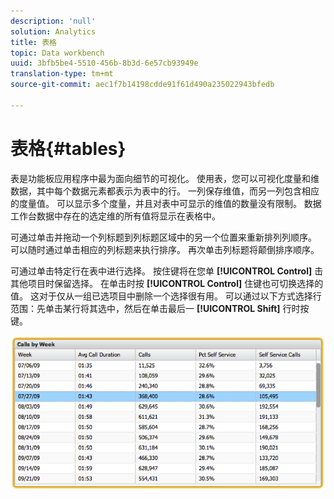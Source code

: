 ```yaml
---
description: 'null'
solution: Analytics
title: 表格
topic: Data workbench
uuid: 3bfb5be4-5510-456b-8b3d-6e57cb93949e
translation-type: tm+mt
source-git-commit: aec1f7b14198cdde91f61d490a235022943bfedb

---
```



# 表格{#tables}

表是功能板应用程序中最为面向细节的可视化。 使用表，您可以可视化度量和维数据，其中每个数据元素都表示为表中的行。 一列保存维值，而另一列包含相应的度量值。 可以显示多个度量，并且对表中可显示的维值的数量没有限制。 数据工作台数据中存在的选定维的所有值将显示在表格中。

可通过单击并拖动一个列标题到列标题区域中的另一个位置来重新排列列顺序。 可以随时通过单击相应的列标题来执行排序。 再次单击列标题将颠倒排序顺序。

可通过单击特定行在表中进行选择。 按住键将在您单 **[!UICONTROL Control]** 击其他项目时保留选择。 在单击时按 **[!UICONTROL Control]** 住键也可切换选择的值。 这对于仅从一组已选项目中删除一个选择很有用。 可以通过以下方式选择行范围：先单击某行将其选中，然后在单击最后一 **[!UICONTROL Shift]** 行时按键。

![](assets/table.png)

